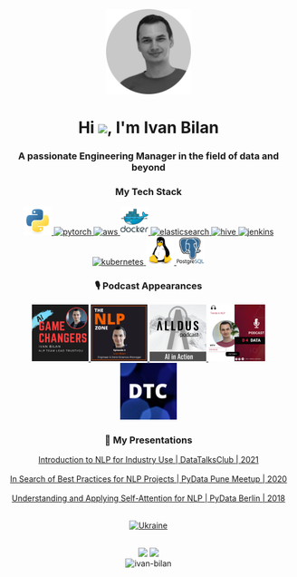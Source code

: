 <p align="center">
  <img width="150" height="150" src="resources/profile-pic.png">
</p>


<h1 align="center">Hi <img src="https://emojis.slackmojis.com/emojis/images/1531849430/4246/blob-sunglasses.gif?1531849430" width="30"/>, I'm Ivan Bilan </h1>

<h3 align="center">A passionate Engineering Manager in the field of data and beyond </h3>

<h3 align="center">My Tech Stack</h3>
<p align="center"> <a href="https://www.python.org" target="_blank"> <img src="https://raw.githubusercontent.com/devicons/devicon/master/icons/python/python-original.svg" alt="python" width="50" height="50"/> </a> <a href="https://pytorch.org/" target="_blank"> <img src="https://www.vectorlogo.zone/logos/pytorch/pytorch-icon.svg" alt="pytorch" width="50" height="50"/> </a>  <a href="https://aws.amazon.com" target="_blank"> <img src="https://raw.githubusercontent.com/Thomas-George-T/Thomas-George-T/master/assets/aws.svg" alt="aws" width="50" height="50"/> </a>  <a href="https://www.docker.com/" target="_blank"> <img src="https://raw.githubusercontent.com/devicons/devicon/master/icons/docker/docker-original-wordmark.svg" alt="docker" width="50" height="50"/> </a> <a href="https://www.elastic.co" target="_blank"> <img src="https://www.vectorlogo.zone/logos/elastic/elastic-icon.svg" alt="elasticsearch" width="50" height="50"/> </a> <a href="https://hive.apache.org/" target="_blank"> <img src="https://www.vectorlogo.zone/logos/apache_hive/apache_hive-icon.svg" alt="hive" width="50" height="50"/> </a> <a href="https://www.jenkins.io" target="_blank"> <img src="https://www.vectorlogo.zone/logos/jenkins/jenkins-icon.svg" alt="jenkins" width="50" height="50"/> </a> <a href="https://kubernetes.io" target="_blank"> <img src="https://www.vectorlogo.zone/logos/kubernetes/kubernetes-icon.svg" alt="kubernetes" width="50" height="50"/> </a> <a href="https://www.linux.org/" target="_blank"> <img src="https://raw.githubusercontent.com/devicons/devicon/master/icons/linux/linux-original.svg" alt="linux" width="50" height="50"/> </a> <a href="https://www.postgresql.org" target="_blank"> <img src="https://raw.githubusercontent.com/devicons/devicon/master/icons/postgresql/postgresql-original-wordmark.svg" alt="postgresql" width="50" height="50"/> </a> 


<h3 align="center"> 🎙️ Podcast Appearances</h3>
<p align="center"> <a href="https://open.spotify.com/episode/25QqmZKb31HDYPZwS8C0FX" target="_blank"> <img src="resources/podcasts/ai_game_changers.jpg" alt="AI Game Changers" width="100" height="100"/> </a> <a href="https://player.captivate.fm/episode/c1504d82-268e-4979-93a1-d439dc506c29" target="_blank"> <img src="resources/podcasts/nlp_zone.png" alt="NLP Zone" width="100" height="100"/> </a> <a href="https://alldus.com/ie/blog/podcasts/aiinaction-ivan-bilan-trustyou/" target="_blank"> <img src="resources/podcasts/alldus.jpg" alt="AI in Action" width="100" height="100"/> </a> <a href="https://www.youtube.com/watch?v=H8P53qjIYKQ" target="_blank"> <img src="resources/podcasts/d4_data_podcast.jpg" alt="D4 Data" width="100" height="100"/> </a>  <a href="https://www.youtube.com/watch?v=RJEf6mzxh1w" target="_blank"> <img src="resources/podcasts/datatalksclub_podcast.jpg" alt="DataTalks.Club" width="100" height="100"/> </a> 


<h3 align="center"> 🎥️ My Presentations</h3>
<p align="center">
<span style="color: #808080; text-decoration-color: #808080; display: table; margin: 0 auto;"><a href="https://www.youtube.com/watch?v=VRur3xey31s">Introduction to NLP for Industry Use | DataTalksClub | 2021 </a></span><br>
<span style="color: #808080; text-decoration-color: #808080; display: table; margin: 0 auto;"><a href="https://www.youtube.com/watch?v=0S9iai4Ld4I">In Search of Best Practices for NLP Projects | PyData Pune Meetup | 2020</a></span><br>
<span style="color: #808080; text-decoration-color: #808080; display: table; margin: 0 auto;"><a href="https://www.youtube.com/watch?v=OYygPG4d9H0">Understanding and Applying Self-Attention for NLP | PyData Berlin | 2018</a></span><br>
</p>

<p align="center"> <a href="https://social.edopomoga.gov.ua/en/cabinet/volunteer" target="_blank"> <img src="https://emojipedia-us.s3.dualstack.us-west-1.amazonaws.com/thumbs/120/google/313/flag-ukraine_1f1fa-1f1e6.png" alt="Ukraine" width="50" height="50"/> </a>

<p align="center">
    <br>
    <a target="_blank" href="https://linkedin.com/in/ivan-bilan"><img src="https://img.shields.io/badge/-LinkedIn-0077B5?style=for-the-badge&logo=Linkedin&logoColor=white"></img></a>
    <a target="_blank" href="https://medium.com/@ivanbilan"><img src="https://img.shields.io/badge/-Medium-12100E?style=for-the-badge&logo=Medium&logoColor=white"></img></a>
    <br>
    <img src="https://komarev.com/ghpvc/?username=ivan-bilan" alt="ivan-bilan" />
</p>  

